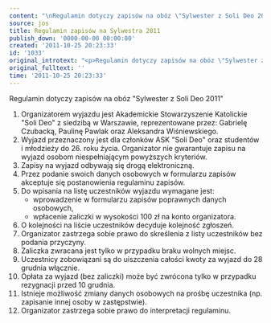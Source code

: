 ```yaml
---
content: "\nRegulamin dotyczy zapisów na obóz \"Sylwester z Soli Deo 2011\"\n\r\n<ol>\r\n<li>Organizatorem wyjazdu jest Akademickie Stowarzyszenie Katolickie \"Soli Deo\" z siedzibą w Warszawie, reprezentowane przez: Gabrielę Czubacką, Paulinę Pawlak oraz Aleksandra Wiśniewskiego.</li>\r\n<li>Wyjazd przeznaczony jest dla członków ASK \"Soli Deo\" oraz studentów i młodzieży do 26. roku życia. Organizator nie gwarantuje zapisu na wyjazd osobom niespełniającym powyższych kryteriów.</li>\r\n<li>Zapisy na wyjazd odbywają się drogą elektroniczną. </li>\r\n<li>Przez podanie swoich danych osobowych w formularzu zapisów akceptuje się postanowienia regulaminu zapisów.</li>\r\n<li>Do wpisania na listę uczestników wyjazdu wymagane jest:     \r\n<ul>\r\n<li>wprowadzenie w formularzu zapisów poprawnych danych osobowych,</li>\r\n<li>wpłacenie zaliczki w wysokości 100 zł na konto organizatora.</li>\r\n</ul>\r\n</li>\r\n<li>O kolejności na liście uczestników decyduje kolejność zgłoszeń.</li>\r\n<li>Organizator zastrzega sobie prawo do skreślenia z listy uczestników bez podania przyczyny.</li>\r\n<li>Zaliczka zwracana jest tylko w przypadku braku wolnych miejsc.</li>\r\n<li>Uczestnicy zobowiązani są do uiszczenia całości kwoty za wyjazd do 28 grudnia włącznie.</li>\r\n<li>Opłata za wyjazd (bez zaliczki) może być zwrócona tylko w przypadku rezygnacji przed 10 grudnia.</li>\r\n<li>Istnieje możliwość zmiany danych osobowych na prośbę uczestnika (np. zapisanie innej osoby w zastępstwie).</li>\r\n<li>Organizator zastrzega sobie prawo do interpretacji regulaminu.</li>\r\n</ol>\r\n\n\_\n"
source: jos
title: Regulamin zapisów na Sylwestra 2011
publish_down: '0000-00-00 00:00:00'
created: '2011-10-25 20:23:33'
id: '1033'
original_introtext: "<p>Regulamin dotyczy zapisów na obóz \"Sylwester z Soli Deo 2011\"</p>\r\n<ol>\r\n<li>Organizatorem wyjazdu jest Akademickie Stowarzyszenie Katolickie \"Soli Deo\" z siedzibą w Warszawie, reprezentowane przez: Gabrielę Czubacką, Paulinę Pawlak oraz Aleksandra Wiśniewskiego.</li>\r\n<li>Wyjazd przeznaczony jest dla członków ASK \"Soli Deo\" oraz studentów i młodzieży do 26. roku życia. Organizator nie gwarantuje zapisu na wyjazd osobom niespełniającym powyższych kryteriów.</li>\r\n<li>Zapisy na wyjazd odbywają się drogą elektroniczną. </li>\r\n<li>Przez podanie swoich danych osobowych w formularzu zapisów akceptuje się postanowienia regulaminu zapisów.</li>\r\n<li>Do wpisania na listę uczestników wyjazdu wymagane jest:     \r\n<ul>\r\n<li>wprowadzenie w formularzu zapisów poprawnych danych osobowych,</li>\r\n<li>wpłacenie zaliczki w wysokości 100 zł na konto organizatora.</li>\r\n</ul>\r\n</li>\r\n<li>O kolejności na liście uczestników decyduje kolejność zgłoszeń.</li>\r\n<li>Organizator zastrzega sobie prawo do skreślenia z listy uczestników bez podania przyczyny.</li>\r\n<li>Zaliczka zwracana jest <span style=\"text-decoration: underline;\">tylko</span> w przypadku braku wolnych miejsc.</li>\r\n<li>Uczestnicy zobowiązani są do uiszczenia całości kwoty za wyjazd do 28 grudnia włącznie.</li>\r\n<li>Opłata za wyjazd (bez zaliczki) może być zwrócona <span style=\"text-decoration: underline;\">tylko</span> w przypadku rezygnacji przed 10 grudnia.</li>\r\n<li>Istnieje możliwość zmiany danych osobowych na prośbę uczestnika (np. zapisanie innej osoby w zastępstwie).</li>\r\n<li>Organizator zastrzega sobie prawo do interpretacji regulaminu.</li>\r\n</ol>\r\n<p>\_</p>"
original_fulltext: ''
time: '2011-10-25 20:23:33'
---
```

Regulamin dotyczy zapisów na obóz "Sylwester z Soli Deo 2011"

<ol>
<li>Organizatorem wyjazdu jest Akademickie Stowarzyszenie Katolickie "Soli Deo" z siedzibą w Warszawie, reprezentowane przez: Gabrielę Czubacką, Paulinę Pawlak oraz Aleksandra Wiśniewskiego.</li>
<li>Wyjazd przeznaczony jest dla członków ASK "Soli Deo" oraz studentów i młodzieży do 26. roku życia. Organizator nie gwarantuje zapisu na wyjazd osobom niespełniającym powyższych kryteriów.</li>
<li>Zapisy na wyjazd odbywają się drogą elektroniczną. </li>
<li>Przez podanie swoich danych osobowych w formularzu zapisów akceptuje się postanowienia regulaminu zapisów.</li>
<li>Do wpisania na listę uczestników wyjazdu wymagane jest:     
<ul>
<li>wprowadzenie w formularzu zapisów poprawnych danych osobowych,</li>
<li>wpłacenie zaliczki w wysokości 100 zł na konto organizatora.</li>
</ul>
</li>
<li>O kolejności na liście uczestników decyduje kolejność zgłoszeń.</li>
<li>Organizator zastrzega sobie prawo do skreślenia z listy uczestników bez podania przyczyny.</li>
<li>Zaliczka zwracana jest tylko w przypadku braku wolnych miejsc.</li>
<li>Uczestnicy zobowiązani są do uiszczenia całości kwoty za wyjazd do 28 grudnia włącznie.</li>
<li>Opłata za wyjazd (bez zaliczki) może być zwrócona tylko w przypadku rezygnacji przed 10 grudnia.</li>
<li>Istnieje możliwość zmiany danych osobowych na prośbę uczestnika (np. zapisanie innej osoby w zastępstwie).</li>
<li>Organizator zastrzega sobie prawo do interpretacji regulaminu.</li>
</ol>

 


<!--{{json:{"created_date":"2011-10-25 20:23:33","publish_down":"0000-00-00 00:00:00","id":"1033"}}}-->